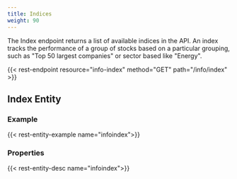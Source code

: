```yaml
---
title: Indices
weight: 90
---
```


The Index endpoint returns a list of available indices in the API. An index tracks the performance of a group of stocks
based on a particular grouping, such as "Top 50 largest companies" or sector based like "Energy".

{{< rest-endpoint resource="info-index" method="GET" path="/info/index" >}}

## Index Entity

### Example
{{< rest-entity-example name="infoindex">}}

### Properties
{{< rest-entity-desc name="infoindex">}}

